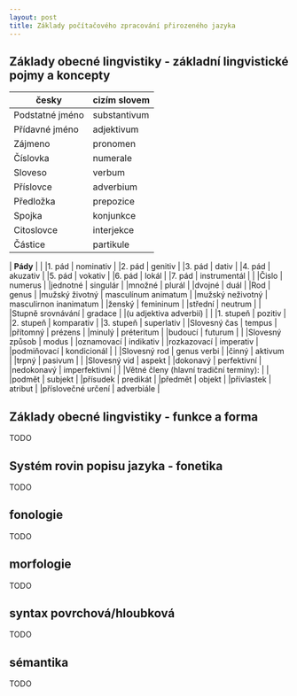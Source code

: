 ```yaml
---
layout: post
title: Základy počítačového zpracování přirozeného jazyka
---
```



Základy obecné lingvistiky - základní lingvistické pojmy a koncepty
---



| česky | cizím slovem |
| --- | --- |
| Podstatné jméno | substantivum |
| Přídavné jméno | adjektivum |
| Zájmeno | pronomen |
| Číslovka | numerale |
| Sloveso | verbum |
| Příslovce | adverbium |
| Předložka | prepozice |
| Spojka | konjunkce |
| Citoslovce | interjekce |
| Částice | partikule |


| **Pády** |  |
|1. pád | nominativ |
|2. pád | genitiv |
|3. pád | dativ |
|4. pád | akuzativ |
|5. pád | vokativ |
|6. pád | lokál |
|7. pád | instrumentál |
|
|Čislo | numerus |
|jednotné | singulár |
|množné | plurál |
|dvojné | duál |
|Rod | genus |
|mužský životný | masculínum animatum |
|mužský neživotný | masculirnon inanimatum |
|ženský | femininum |
|střední | neutrum |
|
|Stupně srovnávání | gradace |
|(u adjektiva adverbií) |  |
|1. stupeň | pozitiv |
|2. stupeň | komparativ |
|3. stupeň | superlativ |
|Slovesný čas | tempus |
|přítomný | prézens |
|minulý | préteritum |
|budoucí | futurum |
|
|Slovesný způsob | modus |
|oznamovací | indikativ |
|rozkazovací | imperativ |
|podmiňovací | kondicionál |
|
|Slovesný rod | genus verbi |
|činný | aktivum |
|trpný | pasivum |
|
|Slovesný vid | aspekt |
|dokonavý | perfektivní |
|nedokonavý | imperfektivní |
|
|Větné členy (hlavní tradiční termíny): |  |
|podmět | subjekt |
|přísudek | predikát |
|předmět | objekt |
|přívlastek | atribut |
|příslovečné určení | adverbiále |

Základy obecné lingvistiky - funkce a forma
---
TODO

Systém rovin popisu jazyka - fonetika
---
TODO

fonologie
---
TODO

morfologie
--
TODO

syntax povrchová/hloubková
--
TODO

sémantika
--
TODO
